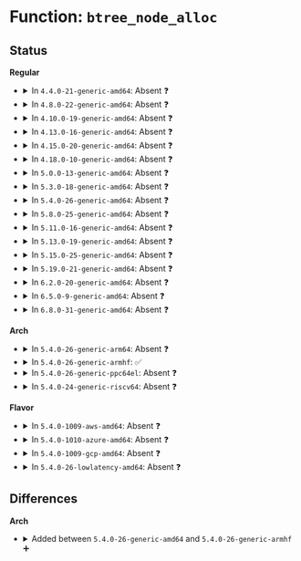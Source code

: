 # Function: <code>btree_node_alloc</code>

## Status
<b>Regular</b>
<ul>
<li>
<details>
<summary>In <code>4.4.0-21-generic-amd64</code>: Absent ❓</summary>

```json
{
  "name": "btree_node_alloc",
  "collision_type": "Unique Static",
  "inline_type": "Full",
  "funcs": [
    {
      "addr": 18446744071583057130,
      "name": "btree_node_alloc",
      "external": false,
      "loc": "lib/btree.c:93",
      "file": "lib/btree.c",
      "inline": "not declared, inlined",
      "caller_inline": [
        "lib/btree.c:btree_insert_level",
        "lib/btree.c:btree_insert_level"
      ],
      "caller_func": []
    }
  ],
  "symbols": []
}
```
</details>
</li>
<li>
<details>
<summary>In <code>4.8.0-22-generic-amd64</code>: Absent ❓</summary>

```json
{
  "name": "btree_node_alloc",
  "collision_type": "Unique Static",
  "inline_type": "Full",
  "funcs": [
    {
      "addr": 18446744071583350909,
      "name": "btree_node_alloc",
      "external": false,
      "loc": "lib/btree.c:93",
      "file": "lib/btree.c",
      "inline": "not declared, inlined",
      "caller_inline": [
        "lib/btree.c:btree_insert_level",
        "lib/btree.c:btree_insert_level"
      ],
      "caller_func": []
    }
  ],
  "symbols": []
}
```
</details>
</li>
<li>
<details>
<summary>In <code>4.10.0-19-generic-amd64</code>: Absent ❓</summary>

```json
{
  "name": "btree_node_alloc",
  "collision_type": "Unique Static",
  "inline_type": "Full",
  "funcs": [
    {
      "addr": 18446744071583476285,
      "name": "btree_node_alloc",
      "external": false,
      "loc": "lib/btree.c:93",
      "file": "lib/btree.c",
      "inline": "not declared, inlined",
      "caller_inline": [
        "lib/btree.c:btree_insert_level",
        "lib/btree.c:btree_insert_level"
      ],
      "caller_func": []
    }
  ],
  "symbols": []
}
```
</details>
</li>
<li>
<details>
<summary>In <code>4.13.0-16-generic-amd64</code>: Absent ❓</summary>

```json
{
  "name": "btree_node_alloc",
  "collision_type": "Unique Static",
  "inline_type": "Selective",
  "funcs": [
    {
      "addr": 18446744071583498288,
      "name": "btree_node_alloc",
      "external": false,
      "loc": "lib/btree.c:93",
      "file": "lib/btree.c",
      "inline": "not declared, inlined",
      "caller_inline": [],
      "caller_func": [
        "lib/btree.c:btree_insert_level",
        "lib/btree.c:btree_insert_level"
      ]
    }
  ],
  "symbols": [
    {
      "addr": 18446744071583498288,
      "name": "btree_node_alloc.isra.9",
      "section": ".text",
      "bind": "STB_LOCAL",
      "size": 62
    }
  ]
}
```
</details>
</li>
<li>
<details>
<summary>In <code>4.15.0-20-generic-amd64</code>: Absent ❓</summary>

```json
{
  "name": "btree_node_alloc",
  "collision_type": "Unique Static",
  "inline_type": "Selective",
  "funcs": [
    {
      "addr": 18446744071583680320,
      "name": "btree_node_alloc",
      "external": false,
      "loc": "lib/btree.c:93",
      "file": "lib/btree.c",
      "inline": "not declared, inlined",
      "caller_inline": [],
      "caller_func": [
        "lib/btree.c:btree_insert_level",
        "lib/btree.c:btree_insert_level"
      ]
    }
  ],
  "symbols": [
    {
      "addr": 18446744071583680320,
      "name": "btree_node_alloc.isra.9",
      "section": ".text",
      "bind": "STB_LOCAL",
      "size": 62
    }
  ]
}
```
</details>
</li>
<li>
<details>
<summary>In <code>4.18.0-10-generic-amd64</code>: Absent ❓</summary>

```json
{
  "name": "btree_node_alloc",
  "collision_type": "Unique Static",
  "inline_type": "Selective",
  "funcs": [
    {
      "addr": 18446744071583898208,
      "name": "btree_node_alloc",
      "external": false,
      "loc": "lib/btree.c:95",
      "file": "lib/btree.c",
      "inline": "not declared, inlined",
      "caller_inline": [],
      "caller_func": [
        "lib/btree.c:btree_insert_level",
        "lib/btree.c:btree_insert_level"
      ]
    }
  ],
  "symbols": [
    {
      "addr": 18446744071583898208,
      "name": "btree_node_alloc.isra.10",
      "section": ".text",
      "bind": "STB_LOCAL",
      "size": 62
    }
  ]
}
```
</details>
</li>
<li>
<details>
<summary>In <code>5.0.0-13-generic-amd64</code>: Absent ❓</summary>

```json
{
  "name": "btree_node_alloc",
  "collision_type": "Unique Static",
  "inline_type": "Selective",
  "funcs": [
    {
      "addr": 18446744071583982480,
      "name": "btree_node_alloc",
      "external": false,
      "loc": "lib/btree.c:95",
      "file": "lib/btree.c",
      "inline": "not declared, inlined",
      "caller_inline": [],
      "caller_func": [
        "lib/btree.c:btree_insert_level",
        "lib/btree.c:btree_insert_level"
      ]
    }
  ],
  "symbols": [
    {
      "addr": 18446744071583982480,
      "name": "btree_node_alloc.isra.10",
      "section": ".text",
      "bind": "STB_LOCAL",
      "size": 62
    }
  ]
}
```
</details>
</li>
<li>
<details>
<summary>In <code>5.3.0-18-generic-amd64</code>: Absent ❓</summary>

```json
{
  "name": "btree_node_alloc",
  "collision_type": "Unique Static",
  "inline_type": "Selective",
  "funcs": [
    {
      "addr": 18446744071584165008,
      "name": "btree_node_alloc",
      "external": false,
      "loc": "lib/btree.c:93",
      "file": "lib/btree.c",
      "inline": "not declared, inlined",
      "caller_inline": [],
      "caller_func": [
        "lib/btree.c:btree_insert_level",
        "lib/btree.c:btree_insert_level"
      ]
    }
  ],
  "symbols": [
    {
      "addr": 18446744071584165008,
      "name": "btree_node_alloc.isra.0",
      "section": ".text",
      "bind": "STB_LOCAL",
      "size": 62
    }
  ]
}
```
</details>
</li>
<li>
<details>
<summary>In <code>5.4.0-26-generic-amd64</code>: Absent ❓</summary>

```json
{
  "name": "btree_node_alloc",
  "collision_type": "Unique Static",
  "inline_type": "Selective",
  "funcs": [
    {
      "addr": 18446744071584298704,
      "name": "btree_node_alloc",
      "external": false,
      "loc": "lib/btree.c:93",
      "file": "lib/btree.c",
      "inline": "not declared, inlined",
      "caller_inline": [],
      "caller_func": [
        "lib/btree.c:btree_insert_level",
        "lib/btree.c:btree_insert_level"
      ]
    }
  ],
  "symbols": [
    {
      "addr": 18446744071584298704,
      "name": "btree_node_alloc.isra.0",
      "section": ".text",
      "bind": "STB_LOCAL",
      "size": 62
    }
  ]
}
```
</details>
</li>
<li>
<details>
<summary>In <code>5.8.0-25-generic-amd64</code>: Absent ❓</summary>

```json
{
  "name": "btree_node_alloc",
  "collision_type": "Unique Static",
  "inline_type": "Full",
  "funcs": [
    {
      "addr": 18446744071584709534,
      "name": "btree_node_alloc",
      "external": false,
      "loc": "lib/btree.c:93",
      "file": "lib/btree.c",
      "inline": "not declared, inlined",
      "caller_inline": [
        "lib/btree.c:btree_insert_level",
        "lib/btree.c:btree_insert_level"
      ],
      "caller_func": []
    }
  ],
  "symbols": []
}
```
</details>
</li>
<li>
<details>
<summary>In <code>5.11.0-16-generic-amd64</code>: Absent ❓</summary>

```json
{
  "name": "btree_node_alloc",
  "collision_type": "Unique Static",
  "inline_type": "Full",
  "funcs": [
    {
      "addr": 18446744071584822718,
      "name": "btree_node_alloc",
      "external": false,
      "loc": "lib/btree.c:93",
      "file": "lib/btree.c",
      "inline": "not declared, inlined",
      "caller_inline": [
        "lib/btree.c:btree_insert_level",
        "lib/btree.c:btree_insert_level"
      ],
      "caller_func": []
    }
  ],
  "symbols": []
}
```
</details>
</li>
<li>
<details>
<summary>In <code>5.13.0-19-generic-amd64</code>: Absent ❓</summary>

```json
{
  "name": "btree_node_alloc",
  "collision_type": "Unique Static",
  "inline_type": "Full",
  "funcs": [
    {
      "addr": 18446744071584867390,
      "name": "btree_node_alloc",
      "external": false,
      "loc": "lib/btree.c:93",
      "file": "lib/btree.c",
      "inline": "not declared, inlined",
      "caller_inline": [
        "lib/btree.c:btree_insert_level",
        "lib/btree.c:btree_insert_level"
      ],
      "caller_func": []
    }
  ],
  "symbols": []
}
```
</details>
</li>
<li>
<details>
<summary>In <code>5.15.0-25-generic-amd64</code>: Absent ❓</summary>

```json
{
  "name": "btree_node_alloc",
  "collision_type": "Unique Static",
  "inline_type": "Full",
  "funcs": [
    {
      "addr": 18446744071585290156,
      "name": "btree_node_alloc",
      "external": false,
      "loc": "lib/btree.c:93",
      "file": "lib/btree.c",
      "inline": "not declared, inlined",
      "caller_inline": [
        "lib/btree.c:btree_insert_level",
        "lib/btree.c:btree_insert_level"
      ],
      "caller_func": []
    }
  ],
  "symbols": []
}
```
</details>
</li>
<li>
<details>
<summary>In <code>5.19.0-21-generic-amd64</code>: Absent ❓</summary>

```json
{
  "name": "btree_node_alloc",
  "collision_type": "Unique Static",
  "inline_type": "Selective",
  "funcs": [
    {
      "addr": 18446744071586140944,
      "name": "btree_node_alloc",
      "external": false,
      "loc": "lib/btree.c:93",
      "file": "lib/btree.c",
      "inline": "not declared, inlined",
      "caller_inline": [],
      "caller_func": [
        "lib/btree.c:btree_insert_level",
        "lib/btree.c:btree_insert_level"
      ]
    }
  ],
  "symbols": [
    {
      "addr": 18446744071586140944,
      "name": "btree_node_alloc.isra.0",
      "section": ".text",
      "bind": "STB_LOCAL",
      "size": 74
    }
  ]
}
```
</details>
</li>
<li>
<details>
<summary>In <code>6.2.0-20-generic-amd64</code>: Absent ❓</summary>

```json
{
  "name": "btree_node_alloc",
  "collision_type": "Unique Static",
  "inline_type": "Selective",
  "funcs": [
    {
      "addr": 18446744071587133008,
      "name": "btree_node_alloc",
      "external": false,
      "loc": "lib/btree.c:93",
      "file": "lib/btree.c",
      "inline": "not declared, inlined",
      "caller_inline": [],
      "caller_func": [
        "lib/btree.c:btree_insert_level",
        "lib/btree.c:btree_insert_level"
      ]
    }
  ],
  "symbols": [
    {
      "addr": 18446744071587133008,
      "name": "btree_node_alloc.isra.0",
      "section": ".text",
      "bind": "STB_LOCAL",
      "size": 74
    }
  ]
}
```
</details>
</li>
<li>
<details>
<summary>In <code>6.5.0-9-generic-amd64</code>: Absent ❓</summary>

```json
{
  "name": "btree_node_alloc",
  "collision_type": "Unique Static",
  "inline_type": "Selective",
  "funcs": [
    {
      "addr": 18446744071587395184,
      "name": "btree_node_alloc",
      "external": false,
      "loc": "lib/btree.c:93",
      "file": "lib/btree.c",
      "inline": "not declared, inlined",
      "caller_inline": [],
      "caller_func": [
        "lib/btree.c:btree_insert_level",
        "lib/btree.c:btree_insert_level"
      ]
    }
  ],
  "symbols": [
    {
      "addr": 18446744071587395184,
      "name": "btree_node_alloc.isra.0",
      "section": ".text",
      "bind": "STB_LOCAL",
      "size": 74
    }
  ]
}
```
</details>
</li>
<li>
<details>
<summary>In <code>6.8.0-31-generic-amd64</code>: Absent ❓</summary>

```json
{
  "name": "btree_node_alloc",
  "collision_type": "Unique Static",
  "inline_type": "Selective",
  "funcs": [
    {
      "addr": 18446744071587729536,
      "name": "btree_node_alloc",
      "external": false,
      "loc": "lib/btree.c:93",
      "file": "lib/btree.c",
      "inline": "not declared, inlined",
      "caller_inline": [],
      "caller_func": [
        "lib/btree.c:btree_insert_level",
        "lib/btree.c:btree_insert_level"
      ]
    }
  ],
  "symbols": [
    {
      "addr": 18446744071587729536,
      "name": "btree_node_alloc.isra.0",
      "section": ".text",
      "bind": "STB_LOCAL",
      "size": 74
    }
  ]
}
```
</details>
</li>
</ul>
<b>Arch</b>
<ul>
<li>
<details>
<summary>In <code>5.4.0-26-generic-arm64</code>: Absent ❓</summary>

```json
{
  "name": "btree_node_alloc",
  "collision_type": "Unique Static",
  "inline_type": "Selective",
  "funcs": [
    {
      "addr": 18446603336496185104,
      "name": "btree_node_alloc",
      "external": false,
      "loc": "lib/btree.c:93",
      "file": "lib/btree.c",
      "inline": "not declared, inlined",
      "caller_inline": [],
      "caller_func": [
        "lib/btree.c:btree_insert_level",
        "lib/btree.c:btree_insert_level"
      ]
    }
  ],
  "symbols": [
    {
      "addr": 18446603336496185104,
      "name": "btree_node_alloc.isra.0",
      "section": ".text",
      "bind": "STB_LOCAL",
      "size": 56
    }
  ]
}
```
</details>
</li>
<li>
<details>
<summary>In <code>5.4.0-26-generic-armhf</code>: ✅</summary>

```c
long unsigned int * btree_node_alloc(struct btree_head * head, gfp_t gfp)
```

```json
{
  "name": "btree_node_alloc",
  "collision_type": "Unique Static",
  "inline_type": "No",
  "funcs": [
    {
      "addr": 3229505692,
      "name": "btree_node_alloc",
      "external": false,
      "loc": "lib/btree.c:93",
      "file": "lib/btree.c",
      "inline": "seen, unknown",
      "caller_inline": [],
      "caller_func": [
        "lib/btree.c:btree_insert_level",
        "lib/btree.c:btree_insert_level"
      ]
    }
  ],
  "symbols": [
    {
      "addr": 3229505692,
      "name": "btree_node_alloc",
      "section": ".text",
      "bind": "STB_LOCAL",
      "size": 48
    }
  ]
}
```
</details>
</li>
<li>
<details>
<summary>In <code>5.4.0-26-generic-ppc64el</code>: Absent ❓</summary>

```json
{
  "name": "btree_node_alloc",
  "collision_type": "Unique Static",
  "inline_type": "Selective",
  "funcs": [
    {
      "addr": 13835058055290462208,
      "name": "btree_node_alloc",
      "external": false,
      "loc": "lib/btree.c:93",
      "file": "lib/btree.c",
      "inline": "not declared, inlined",
      "caller_inline": [],
      "caller_func": [
        "lib/btree.c:btree_insert_level",
        "lib/btree.c:btree_insert_level"
      ]
    }
  ],
  "symbols": [
    {
      "addr": 13835058055290462208,
      "name": "btree_node_alloc.isra.0",
      "section": ".text",
      "bind": "STB_LOCAL",
      "size": 80
    }
  ]
}
```
</details>
</li>
<li>
<details>
<summary>In <code>5.4.0-24-generic-riscv64</code>: Absent ❓</summary>

```json
{
  "name": "btree_node_alloc",
  "collision_type": "Unique Static",
  "inline_type": "Full",
  "funcs": [
    {
      "addr": 18446743936275237656,
      "name": "btree_node_alloc",
      "external": false,
      "loc": "lib/btree.c:93",
      "file": "lib/btree.c",
      "inline": "not declared, inlined",
      "caller_inline": [
        "lib/btree.c:btree_insert_level",
        "lib/btree.c:btree_insert_level"
      ],
      "caller_func": []
    }
  ],
  "symbols": []
}
```
</details>
</li>
</ul>
<b>Flavor</b>
<ul>
<li>
<details>
<summary>In <code>5.4.0-1009-aws-amd64</code>: Absent ❓</summary>

```json
{
  "name": "btree_node_alloc",
  "collision_type": "Unique Static",
  "inline_type": "Selective",
  "funcs": [
    {
      "addr": 18446744071584267440,
      "name": "btree_node_alloc",
      "external": false,
      "loc": "lib/btree.c:93",
      "file": "lib/btree.c",
      "inline": "not declared, inlined",
      "caller_inline": [],
      "caller_func": [
        "lib/btree.c:btree_insert_level",
        "lib/btree.c:btree_insert_level"
      ]
    }
  ],
  "symbols": [
    {
      "addr": 18446744071584267440,
      "name": "btree_node_alloc.isra.0",
      "section": ".text",
      "bind": "STB_LOCAL",
      "size": 62
    }
  ]
}
```
</details>
</li>
<li>
<details>
<summary>In <code>5.4.0-1010-azure-amd64</code>: Absent ❓</summary>

```json
{
  "name": "btree_node_alloc",
  "collision_type": "Unique Static",
  "inline_type": "Selective",
  "funcs": [
    {
      "addr": 18446744071584202640,
      "name": "btree_node_alloc",
      "external": false,
      "loc": "lib/btree.c:93",
      "file": "lib/btree.c",
      "inline": "not declared, inlined",
      "caller_inline": [],
      "caller_func": [
        "lib/btree.c:btree_insert_level",
        "lib/btree.c:btree_insert_level"
      ]
    }
  ],
  "symbols": [
    {
      "addr": 18446744071584202640,
      "name": "btree_node_alloc.isra.0",
      "section": ".text",
      "bind": "STB_LOCAL",
      "size": 62
    }
  ]
}
```
</details>
</li>
<li>
<details>
<summary>In <code>5.4.0-1009-gcp-amd64</code>: Absent ❓</summary>

```json
{
  "name": "btree_node_alloc",
  "collision_type": "Unique Static",
  "inline_type": "Selective",
  "funcs": [
    {
      "addr": 18446744071584251200,
      "name": "btree_node_alloc",
      "external": false,
      "loc": "lib/btree.c:93",
      "file": "lib/btree.c",
      "inline": "not declared, inlined",
      "caller_inline": [],
      "caller_func": [
        "lib/btree.c:btree_insert_level",
        "lib/btree.c:btree_insert_level"
      ]
    }
  ],
  "symbols": [
    {
      "addr": 18446744071584251200,
      "name": "btree_node_alloc.isra.0",
      "section": ".text",
      "bind": "STB_LOCAL",
      "size": 62
    }
  ]
}
```
</details>
</li>
<li>
<details>
<summary>In <code>5.4.0-26-lowlatency-amd64</code>: Absent ❓</summary>

```json
{
  "name": "btree_node_alloc",
  "collision_type": "Unique Static",
  "inline_type": "Selective",
  "funcs": [
    {
      "addr": 18446744071584356128,
      "name": "btree_node_alloc",
      "external": false,
      "loc": "lib/btree.c:93",
      "file": "lib/btree.c",
      "inline": "not declared, inlined",
      "caller_inline": [],
      "caller_func": [
        "lib/btree.c:btree_insert_level",
        "lib/btree.c:btree_insert_level"
      ]
    }
  ],
  "symbols": [
    {
      "addr": 18446744071584356128,
      "name": "btree_node_alloc.isra.0",
      "section": ".text",
      "bind": "STB_LOCAL",
      "size": 62
    }
  ]
}
```
</details>
</li>
</ul>

## Differences
<b>Arch</b>
<ul>
<li>
<details>
<summary>Added between <code>5.4.0-26-generic-amd64</code> and <code>5.4.0-26-generic-armhf</code> ➕</summary>

```c
long unsigned int * btree_node_alloc(struct btree_head * head, gfp_t gfp)
```
</details>
</li>
</ul>
